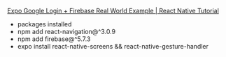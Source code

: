 [Expo Google Login + Firebase Real World Example | React Native Tutorial](https://www.youtube.com/watch?v=ZcaQJoXY-3Q)



- packages installed
- npm add react-navigation@^3.0.9
- npm add firebase@^5.7.3
- expo install react-native-screens && react-native-gesture-handler